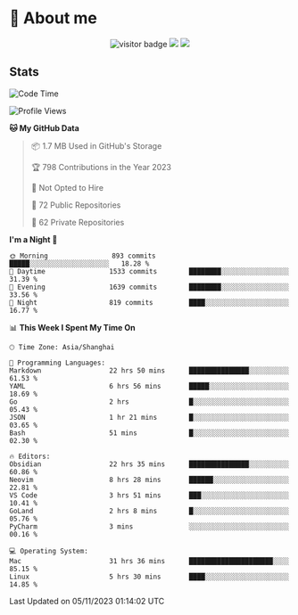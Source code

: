 <!-- ![](https://youpai.roccoshi.top/img/20200804214216.png) -->

# 🧐 About me
 
<p align="center">
<img src="https://visitor-badge.laobi.icu/badge?page_id=Lincest.Lincest&title=hits" alt="visitor badge"/>
<a href="mailto:imroccoshi@gmail.com"><img src="https://img.shields.io/badge/gmail-imroccoshi%40gmail.com-red"></a>
<a href="https://blog.roccoshi.top"><img src="https://img.shields.io/badge/blog-roccoshi-green"></a>
</p>

## Stats

<!--START_SECTION:waka-->
![Code Time](http://img.shields.io/badge/Code%20Time-722%20hrs%2013%20mins-blue)

![Profile Views](http://img.shields.io/badge/Profile%20Views-0-blue)

**🐱 My GitHub Data** 

> 📦 1.7 MB Used in GitHub's Storage 
 > 
> 🏆 798 Contributions in the Year 2023
 > 
> 🚫 Not Opted to Hire
 > 
> 📜 72 Public Repositories 
 > 
> 🔑 62 Private Repositories 
 > 
**I'm a Night 🦉** 

```text
🌞 Morning                893 commits         █████░░░░░░░░░░░░░░░░░░░░   18.28 % 
🌆 Daytime                1533 commits        ████████░░░░░░░░░░░░░░░░░   31.39 % 
🌃 Evening                1639 commits        ████████░░░░░░░░░░░░░░░░░   33.56 % 
🌙 Night                  819 commits         ████░░░░░░░░░░░░░░░░░░░░░   16.77 % 
```


📊 **This Week I Spent My Time On** 

```text
🕑︎ Time Zone: Asia/Shanghai

💬 Programming Languages: 
Markdown                 22 hrs 50 mins      ███████████████░░░░░░░░░░   61.53 % 
YAML                     6 hrs 56 mins       █████░░░░░░░░░░░░░░░░░░░░   18.69 % 
Go                       2 hrs               █░░░░░░░░░░░░░░░░░░░░░░░░   05.43 % 
JSON                     1 hr 21 mins        █░░░░░░░░░░░░░░░░░░░░░░░░   03.65 % 
Bash                     51 mins             █░░░░░░░░░░░░░░░░░░░░░░░░   02.30 % 

🔥 Editors: 
Obsidian                 22 hrs 35 mins      ███████████████░░░░░░░░░░   60.86 % 
Neovim                   8 hrs 28 mins       ██████░░░░░░░░░░░░░░░░░░░   22.81 % 
VS Code                  3 hrs 51 mins       ███░░░░░░░░░░░░░░░░░░░░░░   10.41 % 
GoLand                   2 hrs 8 mins        █░░░░░░░░░░░░░░░░░░░░░░░░   05.76 % 
PyCharm                  3 mins              ░░░░░░░░░░░░░░░░░░░░░░░░░   00.16 % 

💻 Operating System: 
Mac                      31 hrs 36 mins      █████████████████████░░░░   85.15 % 
Linux                    5 hrs 30 mins       ████░░░░░░░░░░░░░░░░░░░░░   14.85 % 
```


 Last Updated on 05/11/2023 01:14:02 UTC
<!--END_SECTION:waka-->


